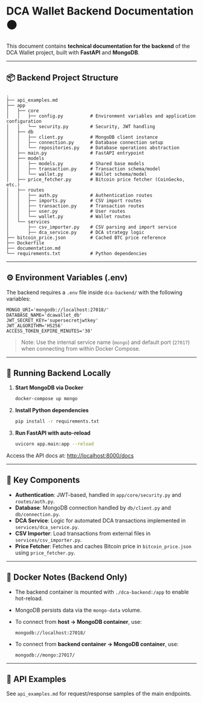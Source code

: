 # DCA Wallet Backend Documentation 🟠

This document contains **technical documentation for the backend** of the DCA Wallet project, built with **FastAPI** and **MongoDB**.

---

## 📦 Backend Project Structure

```
.
├── api_examples.md
├── app
│   ├── core
│   │   ├── config.py          # Environment variables and application configuration
│   │   └── security.py        # Security, JWT handling
│   ├── db
│   │   ├── client.py          # MongoDB client instance
│   │   ├── connection.py      # Database connection setup
│   │   └── repositories.py    # Database operations abstraction
│   ├── main.py                # FastAPI entrypoint
│   ├── models
│   │   ├── models.py          # Shared base models
│   │   ├── transaction.py     # Transaction schema/model
│   │   └── wallet.py          # Wallet schema/model
│   ├── price_fetcher.py       # Bitcoin price fetcher (CoinGecko, etc.)
│   ├── routes
│   │   ├── auth.py            # Authentication routes
│   │   ├── imports.py         # CSV import routes
│   │   ├── transaction.py     # Transaction routes
│   │   ├── user.py            # User routes
│   │   └── wallet.py          # Wallet routes
│   └── services
│       ├── csv_importer.py    # CSV parsing and import service
│       ├── dca_service.py     # DCA strategy logic
├── bitcoin_price.json         # Cached BTC price reference
├── Dockerfile
├── documentation.md
└── requirements.txt           # Python dependencies
```

---

## ⚙️ Environment Variables (.env)

The backend requires a `.env` file inside `dca-backend/` with the following variables:

```
MONGO_URI='mongodb://localhost:27018/'
DATABASE_NAME='dcawallet_db'
JWT_SECRET_KEY='supersecretjwtkey'
JWT_ALGORITHM='HS256'
ACCESS_TOKEN_EXPIRE_MINUTES='30'
```

> Note: Use the internal service name (`mongo`) and default port (`27017`) when connecting from within Docker Compose.

---

## 🚀 Running Backend Locally

1. **Start MongoDB via Docker**

   ```bash
   docker-compose up mongo
   ```

2. **Install Python dependencies**

   ```bash
   pip install -r requirements.txt
   ```

3. **Run FastAPI with auto-reload**

   ```bash
   uvicorn app.main:app --reload
   ```

Access the API docs at: [http://localhost:8000/docs](http://localhost:8000/docs)

---

## 🧩 Key Components

* **Authentication**: JWT-based, handled in `app/core/security.py` and `routes/auth.py`.
* **Database**: MongoDB connection handled by `db/client.py` and `db/connection.py`.
* **DCA Service**: Logic for automated DCA transactions implemented in `services/dca_service.py`.
* **CSV Importer**: Load transactions from external files in `services/csv_importer.py`.
* **Price Fetcher**: Fetches and caches Bitcoin price in `bitcoin_price.json` using `price_fetcher.py`.

---

## 🐳 Docker Notes (Backend Only)

* The backend container is mounted with `./dca-backend:/app` to enable hot-reload.
* MongoDB persists data via the `mongo-data` volume.
* To connect from **host → MongoDB container**, use:

  ```
  mongodb://localhost:27018/
  ```
* To connect from **backend container → MongoDB container**, use:

  ```
  mongodb://mongo:27017/
  ```

---

## 📑 API Examples

See `api_examples.md` for request/response samples of the main endpoints.

